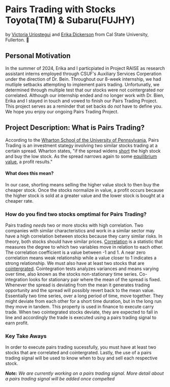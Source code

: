 # Pairs Trading with Stocks Toyota(TM) & Subaru(FUJHY)
by [Victoria Uriostegui](https://www.linkedin.com/in/victoria-uriostegui-3a031a26a) and [Erika Dickerson](https://www.linkedin.com/in/erika-dickson?utm_source=share&utm_campaign=share_via&utm_content=profile&utm_medium=ios_app) from Cal State University, Fullerton. :elephant:

## Personal Motivation
In the summer of 2024, Erika and I particpiated in Project RAISE as research assistant interns employed through CSUF's Auxiliary Services Corperation under the direction of Dr. Bein. Throughout our 8-week internship, we had mutliple setbacks attempting to implement pairs trading. Unfortunatly, we determined through multiple test that our stocks were not cointergrated nor correlated. Although our internship ended and no longer work with Dr. Bien, Erika and I stayed in touch and vowed to finish our Pairs Trading Project. This project serves as a reminder that set backs do *not* have to define you. We hope you enjoy our ongoing Pairs Trading Project.

## Project Description: What is Pairs Trading? 
According to the [Wharton School of the University of Pennsylvania](http://stat.wharton.upenn.edu/~steele/Courses/434/434Context/PairsTrading/PairsTradingQFin05.pdf), Pairs Trading is an investment stategy involving two similar stocks trading at a certain spread. Wharton states, "if the spread widens [short](https://www.investor.gov/introduction-investing/investing-basics/how-stock-markets-work/stock-purchases-and-sales-long-and) the high stock and buy the low stock. As the spread narrows again to some [equilibrium value](https://dictionary.cambridge.org/us/dictionary/english/equilibrium-price), a profit results." 

#### What does this mean? #### 
In our case, shorting means selling the higher value stock to then buy the cheaper stock. Once the stocks normalize in value, a profit occurs because the higher stock is sold at a greater value and the lower stock is bought at a cheaper rate. 

### How do you find two stocks omptimal for Pairs Trading? ###
Pairs trading *needs* two or more stocks with high correlation. Two companies with similar characteristics and work in a similar sector may have a high correlation between stocks because they carry similar risks. In theory, both stocks should have similar prices. [Correlation](https://openstax.org/books/principles-finance/pages/14-1-correlation-analysis) is a statistic that measures the degree to which two variables move in relation to each other. The correlation coefficient is a value between -1 and 1. A near zero correlation means weak relationship while a value closer to 1 indicates a strong relationship. We must also have at least two stocks that are [cointergrated](https://pmc.ncbi.nlm.nih.gov/articles/PMC6744394/). Cointegration tests analyzes variances and means varying over time, also known as the stocks non-stationary time series. 
Co-integration looks for stationary pair where the mean of the spread is fixed. Whenever the spread is deviating from the mean it generates trading opportunity and the spread will possibly revert back to the mean value. Essentially two time series, over a long period of time, move together.
They might deviate from each other for a short time duration, but in the long run they move in tandem. This property is used in finance to execute carry trade. When two cointegrated stocks deviate, they are expected to fall in line and accordingly the trade is executed using a pairs trading signal to earn profit. 

### Key Take Aways
In order to execute pairs trading sucessfully, you must have at least two stocks that are correlated and cointergrated. Lastly, the use of a pairs trading signal will be used to know when to buy and sell each respective stock. 

***Note:** We are currently working on a pairs trading signal. More detail about a pairs trading signal will be added once compelted*







